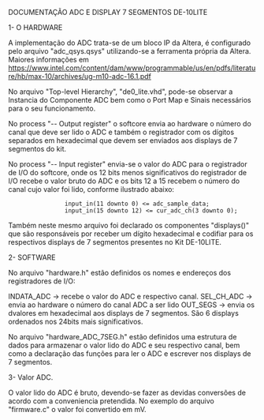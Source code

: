 

DOCUMENTAÇÃO ADC E DISPLAY 7 SEGMENTOS DE-10LITE


1- O HARDWARE


A implementação do ADC trata-se de um bloco IP da Altera, é configurado pelo arquivo "adc_qsys.qsys" utilizando-se a ferramenta própria da Altera.
Maiores informações em https://www.intel.com/content/dam/www/programmable/us/en/pdfs/literature/hb/max-10/archives/ug-m10-adc-16.1.pdf

No arquivo "Top-level Hierarchy", "de0_lite.vhd", pode-se observar a Instancia do Componente ADC bem como o Port Map e Sinais necessários para o seu funcionamento.

No process "-- Output register" o softcore envia ao hardware o número do canal que deve ser lido o ADC e também o registrador com os dígitos separados em hexadecimal que devem ser enviados aos displays de 7 segmentos do kit.

No process "-- Input register" envia-se o valor do ADC para o registrador de I/O do softcore, onde os 12 bits menos significativos do registrador de I/O recebe o valor bruto do ADC e os bits 12 a 15 recebem o número do canal cujo valor foi lido, conforme ilustrado abaixo:

					input_in(11 downto 0) <= adc_sample_data;
					input_in(15 downto 12) <= cur_adc_ch(3 downto 0);
					

Também neste mesmo arquivo foi declarado os componentes "displays()" que são responsáveis por receber um dígito hexadecimal e codifiar para os respectivos displays de 7 segmentos presentes no Kit DE-10LITE.


2- SOFTWARE

No arquivo "hardware.h" estão definidos os nomes e endereços dos registradores de I/O:

INDATA_ADC -> recebe o valor do ADC e respectivo canal.
SEL_CH_ADC -> envia ao hardware o número do canal ADC a ser lido
OUT_SEGS -> envia os dvalores em hexadecimal aos displays de 7 segmentos. São 6 displays ordenados nos 24bits mais significativos.


No arquivo "hardware_ADC_7SEG.h" estão definidos uma estrutura de dados para armazenar o valor lido do ADC e seu respectivo canal, bem como a declaração das funções para ler o ADC e escrever nos displays de 7 segmentos.


3- Valor ADC.

O valor lido do ADC é bruto, devendo-se fazer as devidas conversões de acordo com a conveniencia pretendida.
No exemplo do arquivo "firmware.c" o valor foi convertido em mV.
 